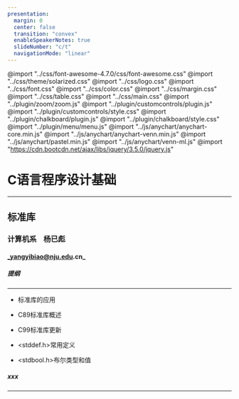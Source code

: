 ```yaml
---
presentation:
  margin: 0
  center: false
  transition: "convex"
  enableSpeakerNotes: true
  slideNumber: "c/t"
  navigationMode: "linear"
---
```


@import "../css/font-awesome-4.7.0/css/font-awesome.css"
@import "../css/theme/solarized.css"
@import "../css/logo.css"
@import "../css/font.css"
@import "../css/color.css"
@import "../css/margin.css"
@import "../css/table.css"
@import "../css/main.css"
@import "../plugin/zoom/zoom.js"
@import "../plugin/customcontrols/plugin.js"
@import "../plugin/customcontrols/style.css"
@import "../plugin/chalkboard/plugin.js"
@import "../plugin/chalkboard/style.css"
@import "../plugin/menu/menu.js"
@import "../js/anychart/anychart-core.min.js"
@import "../js/anychart/anychart-venn.min.js"
@import "../js/anychart/pastel.min.js"
@import "../js/anychart/venn-ml.js"
@import "https://cdn.bootcdn.net/ajax/libs/jquery/3.5.0/jquery.js"

<!-- slide data-notes="" -->

<div class="bottom20"></div>

# C语言程序设计基础

<hr class="width50 center">

## 标准库


<div class="bottom8"></div>

### 计算机系 &nbsp;&nbsp; 杨已彪

#### _yangyibiao@nju.edu.cn_

<!-- slide vertical=true data-notes="" -->



##### 提纲

---

- 标准库的应用

- C89标准库概述

- C99标准库更新

- <stddef.h>常用定义

- <stdbool.h>布尔类型和值

<!-- slide vertical=true data-notes="" -->



##### xxx

---

